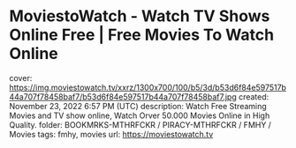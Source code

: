 # MoviestoWatch - Watch TV Shows Online Free | Free Movies To Watch Online

cover: https://img.moviestowatch.tv/xxrz/1300x700/100/b5/3d/b53d6f84e597517b44a707f78458baf7/b53d6f84e597517b44a707f78458baf7.jpg
created: November 23, 2022 6:57 PM (UTC)
description: Watch Free Streaming Movies and TV show online, Watch Orver 50.000 Movies Online in High Quality.
folder: BOOKMRKS-MTHRFCKR / PIRACY-MTHRFCKR / FMHY / Movies
tags: fmhy, movies
url: https://moviestowatch.tv